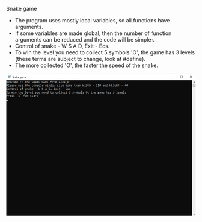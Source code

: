 Snake game
* The program uses mostly local variables, so all functions have arguments.
* If some variables are made global, then the number of function arguments can be reduced and the code will be simpler.
* Control of snake - W S A D, Exit - Ecs.
* To win the level you need to collect 5 symbols 'O', the game has 3 levels (these terms are subject to change, look at #define).
* The more collected 'O', the faster the speed of the snake.

![Image alt](https://github.com/Alex-0024/Snake-game/blob/main/SnakeShow_0.png)
